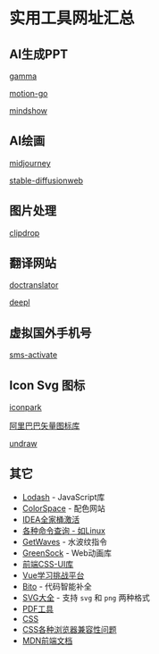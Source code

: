 # 实用工具网址汇总

## AI生成PPT

[gamma](https://gamma.app/)

[motion-go](http://motion.yoo-ai.com/)

[mindshow](https://www.mindshow.fun/#/home)

## AI绘画

[midjourney](https://www.midjourney.com/home/)

[stable-diffusionweb](https://stablediffusionweb.com/)

## 图片处理

[clipdrop](https://clipdrop.co/)

## 翻译网站

[doctranslator](https://doctranslator.com/)

[deepl](https://www.deepl.com/translator/files)

## 虚拟国外手机号

[sms-activate](https://sms-activate.org/cn#)

## Icon Svg 图标

[iconpark](https://iconpark.oceanengine.com/home)

[阿里巴巴矢量图标库](https://www.iconfont.cn/?spm=a313x.7781069.1998910419.d4d0a486a&lang=zh-cn)

[undraw](https://undraw.co/)

## 其它

- [Lodash](https://www.lodashjs.com/) - JavaScript库
- [ColorSpace](https://mycolor.space/) - 配色网站
- [IDEA全家桶激活](https://tvtyoma2gi.feishu.cn/docx/FCPAdBwSQoJVQIx19wccQXcYnjc)
- [各种命令查询 - 如Linux](https://wangchujiang.com/)
- [GetWaves](https://getwaves.io/) - 水波纹指令
- [GreenSock](https://greensock.com/) - Web动画库
- [前端CSS-UI库](https://uiverse.io/)
- [Vue学习挑战平台](https://cn-vuejs-challenges.netlify.app/)
- [Bito](https://bito.ai/) - 代码智能补全
- [SVG大全](https://undraw.co/illustrations) - 支持 `svg` 和 `png` 两种格式
- [PDF工具](https://www.ilovepdf.com/zh-cn)
- [CSS](https://lhammer.cn/You-need-to-know-css/#/zh-cn/)
- [CSS各种浏览器兼容性问题](https://caniuse.com/)
- [MDN前端文档](https://developer.mozilla.org/zh-CN/)
